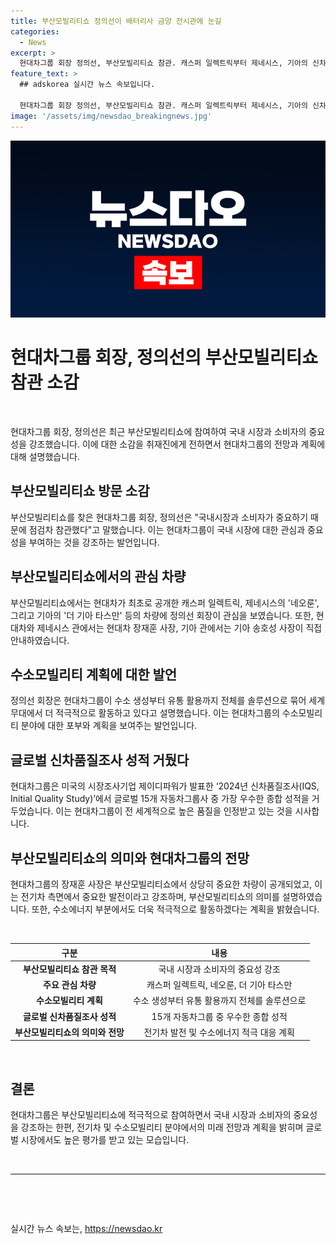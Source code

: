 ```yaml
---
title: 부산모빌리티쇼 정의선이 배터리사 금양 전시관에 눈길
categories:
  - News
excerpt: >
  현대차그룹 회장 정의선, 부산모빌리티쇼 참관. 캐스퍼 일렉트릭부터 제네시스, 기아의 신차까지 관람. 자체 개발한 배터리 장착 사륜구동 완성차 모형 시연과 르노 뉴 르노 그랑 콜레오스에도 관심. 회장은 국내시장과 소비자의 중요성 강조하며 수소모빌리티 계획 설명. 현대차그룹, 제이디파워 신차품질조사에서 우수한 성적 달성함.
feature_text: >
  ## adskorea 실시간 뉴스 속보입니다.

  현대차그룹 회장 정의선, 부산모빌리티쇼 참관. 캐스퍼 일렉트릭부터 제네시스, 기아의 신차까지 관람. 자체 개발한 배터리 장착 사륜구동 완성차 모형 시연과 르노 뉴 르노 그랑 콜레오스에도 관심. 회장은 국내시장과 소비자의 중요성 강조하며 수소모빌리티 계획 설명. 현대차그룹, 제이디파워 신차품질조사에서 우수한 성적 달성함.
image: '/assets/img/newsdao_breakingnews.jpg'
---
```


<p><img src="/assets/img/newsdao_breakingnews.jpg" alt="adskorea 속보" /></p>

<h1 data-ke-size="size26"><b>현대차그룹 회장, 정의선의 부산모빌리티쇼 참관 소감</b></h1>

<p data-ke-size="size16">&nbsp;</p>

<p data-ke-size="size16">현대차그룹 회장, 정의선은 최근 부산모빌리티쇼에 참여하여 국내 시장과 소비자의 중요성을 강조했습니다. 이에 대한 소감을 취재진에게 전하면서 현대차그룹의 전망과 계획에 대해 설명했습니다.</p>

<h2 data-ke-size="size26">부산모빌리티쇼 방문 소감</h2>

<p data-ke-size="size16">부산모빌리티쇼를 찾은 현대차그룹 회장, 정의선은 "국내시장과 소비자가 중요하기 때문에 점검차 참관했다"고 말했습니다. 이는 현대차그룹이 국내 시장에 대한 관심과 중요성을 부여하는 것을 강조하는 발언입니다.</p>

<h2 data-ke-size="size26">부산모빌리티쇼에서의 관심 차량</h2>

<p data-ke-size="size16">부산모빌리티쇼에서는 현대차가 최초로 공개한 캐스퍼 일렉트릭, 제네시스의 '네오룬', 그리고 기아의 '더 기아 타스만' 등의 차량에 정의선 회장이 관심을 보였습니다. 또한, 현대차와 제네시스 관에서는 현대차 장재훈 사장, 기아 관에서는 기아 송호성 사장이 직접 안내하였습니다.</p>

<h2 data-ke-size="size26">수소모빌리티 계획에 대한 발언</h2>

<p data-ke-size="size16">정의선 회장은 현대차그룹이 수소 생성부터 유통 활용까지 전체를 솔루션으로 묶어 세계무대에서 더 적극적으로 활동하고 있다고 설명했습니다. 이는 현대차그룹의 수소모빌리티 분야에 대한 포부와 계획을 보여주는 발언입니다.</p>

<h2 data-ke-size="size26">글로벌 신차품질조사 성적 거뒀다</h2>

<p data-ke-size="size16">현대차그룹은 미국의 시장조사기업 제이디파워가 발표한 ‘2024년 신차품질조사(IQS, Initial Quality Study)’에서 글로벌 15개 자동차그룹사 중 가장 우수한 종합 성적을 거두었습니다. 이는 현대차그룹이 전 세계적으로 높은 품질을 인정받고 있는 것을 시사합니다.</p>

<h2 data-ke-size="size26">부산모빌리티쇼의 의미와 현대차그룹의 전망</h2>

<p data-ke-size="size16">현대차그룹의 장재훈 사장은 부산모빌리티쇼에서 상당히 중요한 차량이 공개되었고, 이는 전기차 측면에서 중요한 발전이라고 강조하며, 부산모빌리티쇼의 의미를 설명하였습니다. 또한, 수소에너지 부분에서도 더욱 적극적으로 활동하겠다는 계획을 밝혔습니다.</p>

<p data-ke-size="size16">&nbsp;</p>

<table>
<thead>
<tr>
<th style="text-align: center;">구분</th>
<th style="text-align: center;">내용</th>
</tr>
</thead>
<tbody>
<tr>
<td style="text-align: center; height: 17px;"><b>부산모빌리티쇼 참관 목적</b></td>
<td style="text-align: center; height: 17px;">국내 시장과 소비자의 중요성 강조</td>
</tr>
<tr>
<td style="text-align: center; height: 17px;"><b>주요 관심 차량</b></td>
<td style="text-align: center; height: 17px;">캐스퍼 일렉트릭, 네오룬, 더 기아 타스만</td>
</tr>
<tr>
<td style="text-align: center; height: 17px;"><b>수소모빌리티 계획</b></td>
<td style="text-align: center; height: 17px;">수소 생성부터 유통 활용까지 전체를 솔루션으로</td>
</tr>
<tr>
<td style="text-align: center; height: 17px;"><b>글로벌 신차품질조사 성적</b></td>
<td style="text-align: center; height: 17px;">15개 자동차그룹 중 우수한 종합 성적</td>
</tr>
<tr>
<td style="text-align: center; height: 17px;"><b>부산모빌리티쇼의 의미와 전망</b></td>
<td style="text-align: center; height: 17px;">전기차 발전 및 수소에너지 적극 대응 계획</td>
</tr>
</tbody>
</table>

<p data-ke-size="size16">&nbsp;</p>

<h2 data-ke-size="size26">결론</h2>

<p data-ke-size="size16">현대차그룹은 부산모빌리티쇼에 적극적으로 참여하면서 국내 시장과 소비자의 중요성을 강조하는 한편, 전기차 및 수소모빌리티 분야에서의 미래 전망과 계획을 밝히며 글로벌 시장에서도 높은 평가를 받고 있는 모습입니다.</p>

<p data-ke-size="size16">&nbsp;</p>

<hr>

<p data-ke-size="size16">&nbsp;</p>

<p data-ke-size="size16">&nbsp;</p>
실시간 뉴스 속보는, <a href="https://newsdao.kr" rel="dofollow">https://newsdao.kr</a>


